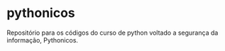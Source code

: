 # pythonicos
Repositório para os códigos do curso de python voltado a segurança da informação, Pythonicos.
